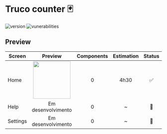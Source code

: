 # Truco counter 🃏

![version](https://img.shields.io/badge/version-0.0.2-blue.svg?cacheSeconds=2592000)
![vunerabilities](https://img.shields.io/snyk/vulnerabilities/npm/mocha.svg)

## Preview

| Screen   |                                    Preview                                     | Components | Estimation |       Status       |
| -------- | :----------------------------------------------------------------------------: | :--------: | :--------: | :----------------: |
| Home     | <img src="https://cdn.vife.dev/img/apps/truco-counter/home.png" width="120" /> |     0      |    4h30    | :white_check_mark: |
| Help     |                               Em desenvolvimento                               |     0      |     ~      |   :construction:   |
| Settings |                               Em desenvolvimento                               |     0      |     ~      |   :construction:   |

